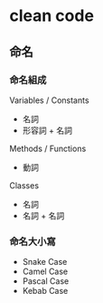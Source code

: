 # clean code

## 命名

### 命名組成

Variables / Constants

- 名詞
- 形容詞 + 名詞

Methods / Functions

- 動詞

Classes

- 名詞
- 名詞 + 名詞

### 命名大小寫

- Snake Case
- Camel Case
- Pascal Case
- Kebab Case

